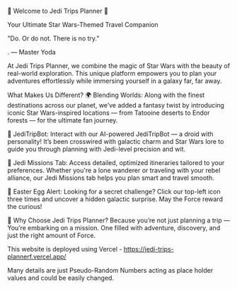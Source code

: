 


🌌 Welcome to Jedi Trips Planner 🌌

Your Ultimate Star Wars-Themed Travel Companion

"Do. Or do not. There is no try."
                                        
.                                 —  Master Yoda

At Jedi Trips Planner, we combine the magic of Star Wars with the beauty of real-world exploration. This unique platform empowers you to plan your adventures effortlessly while immersing yourself in a galaxy far, far away.

What Makes Us Different?
🌍 Blending Worlds: Along with the finest destinations across our planet, we’ve added a fantasy twist by introducing iconic Star Wars-inspired locations — from Tatooine deserts to Endor forests — for the ultimate fan journey.

🤖 JediTripBot: Interact with our AI-powered JediTripBot — a droid with personality! It’s been crosswired with galactic charm and Star Wars lore to guide you through planning with Jedi-level precision and wit.

🧳 Jedi Missions Tab: Access detailed, optimized itineraries tailored to your preferences. Whether you're a lone wanderer or traveling with your rebel alliance, our Jedi Missions tab helps you plan smart and travel smooth.

🥚 Easter Egg Alert: Looking for a secret challenge? Click our top-left icon three times and uncover a hidden galactic surprise. May the Force reward the curious!

🚀 Why Choose Jedi Trips Planner?
Because you’re not just planning a trip — You’re embarking on a mission.
One filled with adventure, discovery, and just the right amount of Force.

This website is deployed using Vercel - https://jedi-trips-plannerf.vercel.app/

Many details are just Pseudo-Random Numbers acting as place holder values and could be easily changed.
